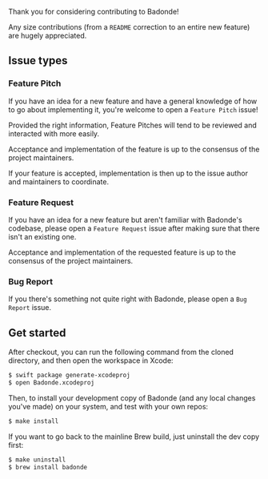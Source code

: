 Thank you for considering contributing to Badonde!

Any size contributions (from a `README` correction to an entire new feature) are hugely appreciated.

## Issue types

### Feature Pitch

If you have an idea for a new feature and have a general knowledge of how to go about implementing it, you're welcome to open a `Feature Pitch` issue!

Provided the right information, Feature Pitches will tend to be reviewed and interacted with more easily.

Acceptance and implementation of the feature is up to the consensus of the project maintainers.

If your feature is accepted, implementation is then up to the issue author and maintainers to coordinate.

### Feature Request

If you have an idea for a new feature but aren't familiar with Badonde's codebase, please open a `Feature Request` issue after making sure that there isn't an existing one.

Acceptance and implementation of the requested feature is up to the consensus of the project maintainers.

### Bug Report

If you there's something not quite right with Badonde, please open a `Bug Report` issue.

## Get started

After checkout, you can run the following command from the cloned directory, and then open the workspace in Xcode:

```sh
$ swift package generate-xcodeproj
$ open Badonde.xcodeproj
```

Then, to install your development copy of Badonde (and any local changes you've made) on your system, and test with your own repos:

```bash
$ make install
```

If you want to go back to the mainline Brew build, just uninstall the dev copy first:

```bash
$ make uninstall
$ brew install badonde
```

